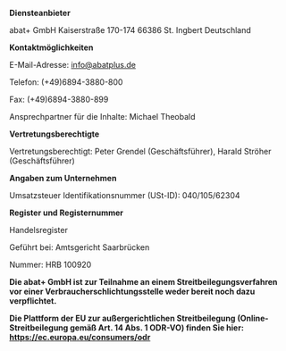 **Diensteanbieter**

 abat+ GmbH
 Kaiserstraße 170-174
 66386 St. Ingbert
 Deutschland

**Kontaktmöglichkeiten**

E-Mail-Adresse: info@abatplus.de

Telefon: (+49)6894-3880-800

Fax: (+49)6894-3880-899

Ansprechpartner für die Inhalte: Michael Theobald

**Vertretungsberechtigte**

Vertretungsberechtigt: Peter Grendel (Geschäftsführer), Harald Ströher (Geschäftsführer)

**Angaben zum Unternehmen**

Umsatzsteuer Identifikationsnummer (USt-ID): 040/105/62304

**Register und Registernummer**

Handelsregister

Geführt bei: Amtsgericht Saarbrücken

Nummer: HRB 100920

**Die abat+ GmbH ist zur Teilnahme an einem Streitbeilegungsverfahren vor einer Verbraucherschlichtungsstelle weder bereit noch dazu verpflichtet.**

**Die Plattform der EU zur außergerichtlichen Streitbeilegung  (Online-Streitbeilegung gemäß Art. 14 Abs. 1 ODR-VO) finden Sie hier: https://ec.europa.eu/consumers/odr**
